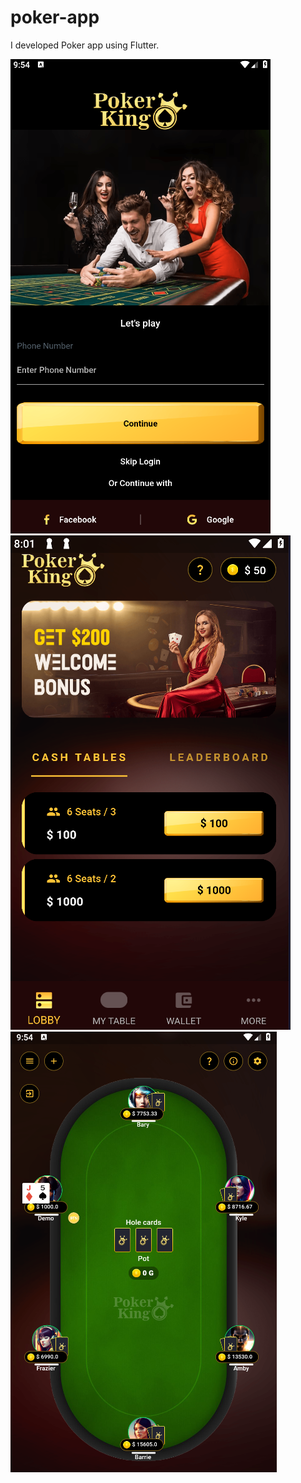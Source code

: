 # poker-app
I developed Poker app using Flutter.

<img src="./1.png" />
<img src="./2.png" />
<img src="./3.png" />